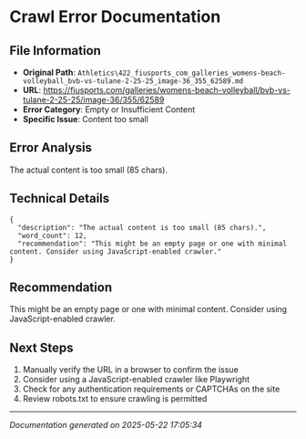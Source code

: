 # Crawl Error Documentation

## File Information
- **Original Path**: `Athletics\422_fiusports_com_galleries_womens-beach-volleyball_bvb-vs-tulane-2-25-25_image-36_355_62589.md`
- **URL**: https://fiusports.com/galleries/womens-beach-volleyball/bvb-vs-tulane-2-25-25/image-36/355/62589
- **Error Category**: Empty or Insufficient Content
- **Specific Issue**: Content too small

## Error Analysis
The actual content is too small (85 chars).

## Technical Details
```
{
  "description": "The actual content is too small (85 chars).",
  "word_count": 12,
  "recommendation": "This might be an empty page or one with minimal content. Consider using JavaScript-enabled crawler."
}
```

## Recommendation
This might be an empty page or one with minimal content. Consider using JavaScript-enabled crawler.

## Next Steps
1. Manually verify the URL in a browser to confirm the issue
2. Consider using a JavaScript-enabled crawler like Playwright
3. Check for any authentication requirements or CAPTCHAs on the site
4. Review robots.txt to ensure crawling is permitted

---
*Documentation generated on 2025-05-22 17:05:34*
